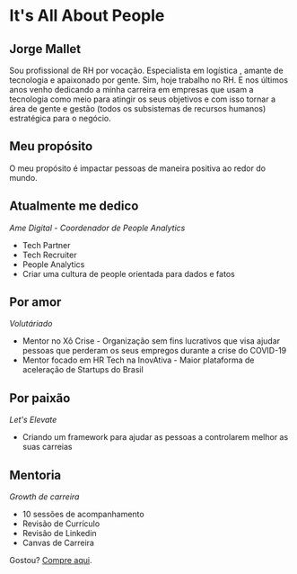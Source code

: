 # It's All About People

## Jorge Mallet
Sou profissional de RH por vocação. Especialista em logística , amante de tecnologia e apaixonado por gente. Sim, hoje trabalho no RH. E nos últimos anos venho dedicando a minha carreira em empresas que usam a tecnologia como meio para atingir os seus objetivos e com isso tornar a área de gente e gestão (todos os subsistemas de recursos humanos) estratégica para o negócio.

## Meu propósito
O meu propósito é impactar pessoas de maneira positiva ao redor do mundo.

## Atualmente me dedico
  *Ame Digital - Coordenador de People Analytics* 
  + Tech Partner  
  + Tech Recruiter 
  + People Analytics
  + Criar uma cultura de people orientada para dados e fatos

## Por amor 
 *Volutáriado*
+ Mentor no Xô Crise - Organização sem fins lucrativos que visa ajudar pessoas que perderam os seus empregos durante a crise do COVID-19
+ Mentor focado em HR Tech na InovAtiva - Maior plataforma de aceleração de Startups do Brasil

## Por paixão
  *Let's Elevate*
+ Criando um framework para ajudar as pessoas a controlarem melhor as suas carreias   

## Mentoria
*Growth de carreira* 
+ 10 sessões de acompanhamento
+ Revisão de Currículo
+ Revisão de Linkedin
+ Canvas de Carreira 
<p> Gostou?
<a href="https://www.mercadopago.com.br/integrations/v1/web-payment-checkout.js">Compre aqui</a>.
</p>


